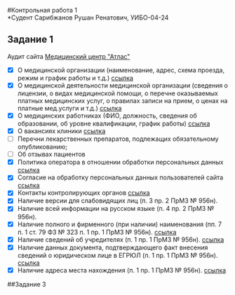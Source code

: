 #Контрольная работа 1  
*Судент Сарибжанов Рушан Ренатович, УИБО-04-24

## Задание 1
Аудит сайта [Медицинский центр "Атлас"](https://www.atlasclinic.ru/)
- [x]  О медицинской организации (наименование, адрес, схема проезда, режим и график работы и т.д.) [ccылка](https://www.atlasclinic.ru/contacts/)
- [x]  О медицинской деятельности медицинской организации (сведения о лицензии, о видах медицинской помощи, о перечне оказываемых платных медицинских услуг, о правилах записи на прием, о ценах на платные мед.услуги и т.д.) [ccылка](https://www.atlasclinic.ru/services/)
- [x]  О медицинских работниках (ФИО, должность, сведения об образовании, об уровне квалификации, график работы) [ccылка](https://www.atlasclinic.ru/doctors/)  
- [x]  О вакансиях клиники [ccылка](https://www.atlasclinic.ru/vacancy/)  
- [ ]  Перечни лекарственных препаратов, подлежащих обязательному опубликованию;  
- [ ]  Об отзывах пациентов  
- [x]  Политика оператора в отношении обработки персональных данных [ccылка](https://www.atlasclinic.ru/images/Docs/Policy_in_relation_processing_AND_%20PROTECTION_PDN_MC_Atlas.pdf)  
- [x]  Согласие на обработку персональных данных пользователей сайта [ccылка](https://www.atlasclinic.ru/images/Docs/Policy_in_relation_processing_AND_%20PROTECTION_PDN_MC_Atlas.pdf)  
- [x]  Контакты контролирующих органов [ccылка](https://www.atlasclinic.ru/pravovaya-informaciya/)  
- [x]  Наличие версии для слабовидящих лиц (п. 3 пр. 2 ПрМЗ № 956н).  
- [x]  Наличие всей информации на русском языке (п. 4 пр. 2 ПрМЗ № 956н).  
- [x]  Наличие полного и фирменного (при наличии) наименования (пп. 7 п. 1 ст. 79 ФЗ № 323 п. 1 пр. 1 ПрМЗ № 956н). [ccылка](https://www.atlasclinic.ru/pravovaya-informaciya/)  
- [x]  Наличие сведений об учредителях (п. 1 пр. 1 ПрМЗ № 956н). [ccылка](https://www.atlasclinic.ru/contacts/)  
- [x]  Наличие данных документа, подтверждающего факт внесения сведений о юридическом лице в ЕГРЮЛ (п. 1 пр. 1 ПрМЗ № 956н). [ccылка](https://www.atlasclinic.ru/pravovaya-informaciya/)  
- [x]  Наличие адреса места нахождения (п. 1 пр. 1 ПрМЗ № 956н). [ccылка](https://www.atlasclinic.ru/pravovaya-informaciya/)  

##Задание 3











  

